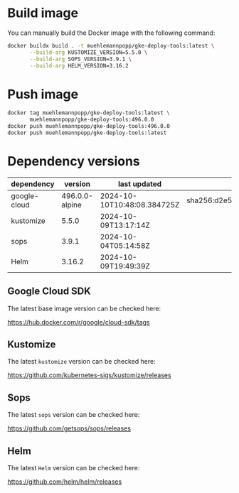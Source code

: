 # Build image

You can manually build the Docker image with the following command:

```bash
docker buildx build . -t muehlemannpopp/gke-deploy-tools:latest \
       --build-arg KUSTOMIZE_VERSION=5.5.0 \
       --build-arg SOPS_VERSION=3.9.1 \
       --build-arg HELM_VERSION=3.16.2
```

# Push image

```bash
docker tag muehlemannpopp/gke-deploy-tools:latest \
       muehlemannpopp/gke-deploy-tools:496.0.0
docker push muehlemannpopp/gke-deploy-tools:496.0.0
docker push muehlemannpopp/gke-deploy-tools:latest
```


# Dependency versions

| dependency   | version                 | last updated                 | digest                       |
|--------------|-------------------------|------------------------------|------------------------------|
| google-cloud | 496.0.0-alpine | 2024-10-10T10:48:08.384725Z | sha256:d2e51e681c2fc57caf6138d93d9aea4114b36c3593341a7d347b3380ec14fb17 |
| kustomize    | 5.5.0        | 2024-10-09T13:17:14Z            |                              |
| sops         | 3.9.1             | 2024-10-04T05:14:58Z                 |                              |
| Helm         | 3.16.2             | 2024-10-09T19:49:39Z                 |                              |


## Google Cloud SDK

The latest base image version can be checked here:

<https://hub.docker.com/r/google/cloud-sdk/tags>


## Kustomize

The latest `kustomize` version can be checked here:

<https://github.com/kubernetes-sigs/kustomize/releases>


## Sops

The latest `sops` version can be checked here:

<https://github.com/getsops/sops/releases>


## Helm

The latest `Helm` version can be checked here:

<https://github.com/helm/helm/releases>
